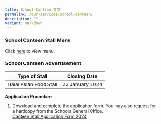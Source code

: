 ```yaml
---
title: School Canteen 食堂
permalink: /our-services/school-canteen/
description: ""
variant: markdown
---
```

### School Canteen Stall Menu
Click [here](/files/ai%20tong%20school%20canteen%20stall%20menu.pdf) to view menu.

###  School Canteen Advertisement


| Type of Stall | Closing Date | 
| -------- | -------- |
| Halal Asian Food Stall|22 January 2024| 

**Application Procedure**
1. Download and complete the application form. You may also request for a hardcopy from the School’s General Office. <br>
[Canteen Stall Application Form 2024](/files/Canteen_Stall_Application_Form_2024.pdf)




